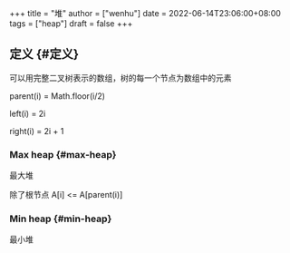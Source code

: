 +++
title = "堆"
author = ["wenhu"]
date = 2022-06-14T23:06:00+08:00
tags = ["heap"]
draft = false
+++

## 定义 {#定义}

可以用完整二叉树表示的数组，树的每一个节点为数组中的元素

parent(i) = Math.floor(i/2)

left(i) = 2i

right(i) = 2i  + 1


### Max heap {#max-heap}

最大堆

除了根节点 A[i] &lt;= A[parent(i)]


### Min heap {#min-heap}

最小堆
